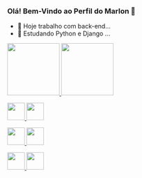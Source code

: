### Olá! Bem-Vindo ao Perfil do Marlon 👋

- 🔭 Hoje trabalho com back-end...
- 🌱 Estudando Python e Django ...

<div>
<a href="https://github.com/marlonsiqueira">
<img height="120em" src="https://github-readme-stats.vercel.app/api?username=marlonsiqueira&show_icons=true&theme=tokyonight&include_all_commits=true&count_private=true"/>
  <img height="120em" src="https://github-readme-stats.vercel.app/api/top-langs/?username=marlonsiqueira&layout=compact&langs_count=7&theme=tokyonight"/>
</div>
  
<img src="https://cdn.jsdelivr.net/gh/devicons/devicon/icons/git/git-original.svg" width="40" height="40"/> <img src="https://cdn.jsdelivr.net/gh/devicons/devicon/icons/github/github-original-wordmark.svg" width="40" height="40"/>

<img src="https://cdn.jsdelivr.net/gh/devicons/devicon/icons/javascript/javascript-plain.svg" width="40" height="40"/> <img src="https://cdn.jsdelivr.net/gh/devicons/devicon/icons/nodejs/nodejs-original-wordmark.svg" width="40" height="40"/>

<img src="https://cdn.jsdelivr.net/gh/devicons/devicon/icons/python/python-original.svg" width="40" height="40"/> <img src="https://cdn.jsdelivr.net/gh/devicons/devicon/icons/django/django-plain-wordmark.svg" width="40" height="40"/>
